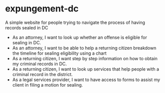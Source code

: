 # expungement-dc
A simple website for people trying to navigate the process of having records sealed in DC
* As an attorney, I want to look up whether an offense is eligible for sealing in DC.
* As an attorney, I want to be able to help a returning citizen breakdown the timeline for sealing eligibility using a chart
* As a returning citizen, I want step by step information on how to obtain my criminal records in DC.
* As a returning citizen, I want to look up services that help people with a criminal record in the district.
* As a legal services provider, I want to have access to forms to assist my client in filing a motion for sealing.
